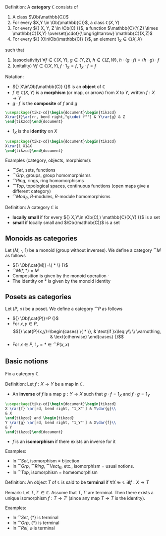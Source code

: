 Definition:
A **category** $\mathbb{C}$ consists of
1. A class $\Ob(\mathbb{C})$
2. For every $X,Y \in \Ob(\mathbb{C)}$, a class $\mathbb{C}(X,Y)$
3. For every ${} X, Y, Z \in \Ob(C) {}$, a function $\mathbb{C}(Y,Z) \times \mathbb{C}(X,Y) \overset{\cdot}{\longrightarrow} \mathbb{C}(X,Z)$
4. For every ${} X\in\Ob(\mathbb{C)} {}$, an element $1_X \in \mathbb{C}(X,X)$

such that
1. (associativity) $\forall f \in \mathbb{C}(X,Y),\ g \in(Y, Z),\ h\in \mathbb{C}(Z,W),\ h\cdot(g\cdot f)=(h\cdot g)\cdot f \tag{s}$
2. (unitality) $\forall f\in \mathbb{C}(X,Y), f\cdot1_X=f,\ 1_X\cdot f=f$

Notation:
- ${} X\in\Ob(\mathbb{C)} {}$ is an **object** of $\mathbb{C}$
- $f \in \mathbb{C}(X,Y)$ is a **morphism** (or map, or arrow) from $X$ to $Y$, written $f:X\to Y$
- $g\cdot f$ is the **composite** of $f$ and $g$
```tikz
\usepackage{tikz-cd}\begin{document}\begin{tikzcd}
X\rar{f}\ar[rr, bend right,"g\cdot f"'] & Y\rar{g} & Z
\end{tikzcd}\end{document}
```
- $1_X$ is the **identity** on $X$
```tikz
\usepackage{tikz-cd}\begin{document}\begin{tikzcd}
X\rar{1_X}&X
\end{tikzcd}\end{document}
```
Examples (category, objects, morphisms):
- $\cat{Set}$, sets, functions
- $\cat{Grp}$, groups, group homomorphisms
- $\cat{Ring}$, rings, ring homomorphisms
- $\cat{Top}$, topological spaces, continuous functions (open maps give a different category)
- $\cat{Mod}_R$, $R$-modules, $R$-module homomorphisms

Definition: A category $\mathbb{C}$ is
- **locally small** if for every ${} X,Y\in \Ob(C),\ \mathbb{C}(X,Y) {}$ is a set
- **small** if locally small and $\Ob(\mathbb{C)}$ is a set
## Monoids as categories
Let $(M,\ \cdot,\ 1)$ be a monoid (group without inverses). We define a category $\cat{M}$ as follows
- ${} \Ob(\cat{M)}=\{ * \} {}$
- $\cat{M}(*,*)=M$
- Composition is given by the monoid operation $\cdot$
- The identity on $*$ is given by the monoid identity
## Posets as categories
Let $(P,\ \leq)$ be a poset. We define a category $\cat{P}$ as follows
- ${} \Ob(\cat{P)}=P {}$
- For $x, y\in P$, $${} \cat{P}(x,y)=\begin{cases}
\{ * \},  & \text{if }x\leq y\\ \\
\varnothing, & \text{otherwise}
\end{cases} {}$$
- For $x \in P,\ 1_x = * \in \cat{P}(x,x)$
## Basic notions
Fix a category $\mathbb{C}$.

Definition:
Let $f:X \to Y$ be a map in $\mathbb{C}$.
- An **inverse** of $f$ is a map $g:Y\to X$ such that $g\cdot f=1_X$ and $f\cdot g=1_Y$
```tikz
\usepackage{tikz-cd}\begin{document}\begin{tikzcd}
X \rar{f} \ar[rd, bend right, "1_X"'] & Y\dar{g}\\
& X
\end{tikzcd} and \begin{tikzcd}
Y \rar{g} \ar[rd, bend right, "1_Y"'] & X\dar{f}\\
& Y
\end{tikzcd}\end{document}
```
- $f$ is an **isomorphism** if there exists an inverse for it

Examples:
- In $\cat{Set}$, isomorphism = bijection
- In $\cat{Grp}$, $\cat{Ring}$, $\cat{Vect}_K$, etc., isomorphism = usual notions.
- In $\cat{Top}$, isomorphism = homeomorphism

Definition:
An object $T$ of $\mathbb{C}$ is said to be **terminal** if $\forall X \in \mathbb{C}\ \exists!f:X\to T$

Remark:
Let $T, T'\in \mathbb{C}$. Assume that $T, T'$ are terminal. Then there exists a unique isomorphism $f:T\to T'$ (since any map $T\to T$ is the identity).

Examples:
- In $\cat{Set}$, $\{ * \}$ is terminal
- In $\cat{Grp}$, $\{ * \}$ is terminal
- In $\cat{Rel}$, $\varnothing$ is terminal